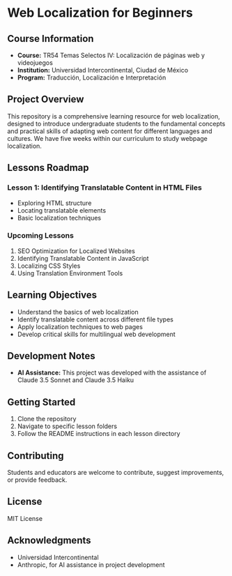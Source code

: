 # Web Localization for Beginners

## Course Information
- **Course:** TR54 Temas Selectos IV: Localización de páginas web y videojuegos
- **Institution:** Universidad Intercontinental, Ciudad de México
- **Program:** Traducción, Localización e Interpretación 

## Project Overview
This repository is a comprehensive learning resource for web localization, designed to introduce undergraduate students to the fundamental concepts and practical skills of adapting web content for different languages and cultures. We have five weeks within our curriculum to study webpage localization.

## Lessons Roadmap

### Lesson 1: Identifying Translatable Content in HTML Files
- Exploring HTML structure
- Locating translatable elements
- Basic localization techniques

### Upcoming Lessons
1. SEO Optimization for Localized Websites
2. Identifying Translatable Content in JavaScript
3. Localizing CSS Styles
4. Using Translation Environment Tools

## Learning Objectives
- Understand the basics of web localization
- Identify translatable content across different file types
- Apply localization techniques to web pages
- Develop critical skills for multilingual web development

## Development Notes
- **AI Assistance:** This project was developed with the assistance of Claude 3.5 Sonnet and Claude 3.5 Haiku

## Getting Started
1. Clone the repository
2. Navigate to specific lesson folders
3. Follow the README instructions in each lesson directory

## Contributing
Students and educators are welcome to contribute, suggest improvements, or provide feedback.

## License
MIT License

## Acknowledgments
- Universidad Intercontinental
- Anthropic, for AI assistance in project development
